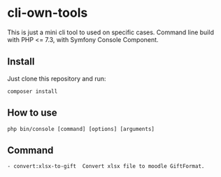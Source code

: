 # cli-own-tools

This is just a mini cli tool to used on specific cases. Command line build with PHP <= 7.3, with Symfony Console Component.


## Install
Just clone this repository and run:

~~~
composer install
~~~

## How to use

~~~
php bin/console [command] [options] [arguments] 
~~~

## Command

    - convert:xlsx-to-gift  Convert xlsx file to moodle GiftFormat.

